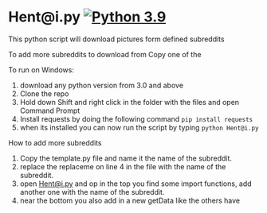 # Hent<nolink>@<nolink>i.py [![Python 3.9](https://img.shields.io/badge/python-3.9-blue.svg)](hhttps://www.python.org/downloads/release/python-390//)
This python script will download pictures form defined subreddits  
  
To add more subreddits to download from
Copy one of the 

To run on Windows:
1. download any python version from 3.0 and above 
2. Clone the repo
2. Hold down Shift and right click in the folder with the files and open Command Prompt
4. Install requests by doing the following command ```pip install requests```
5. when its installed you can now run the script by typing ```python Hent@i.py```

How to add more subreddits
1. Copy the template.py file and name it the name of the subreddit.
2. replace the replaceme on line 4 in the file with the name of the subreddit.
3. open Hent@i.py and op in the top you find some import functions, add another one with the name of the subreddit.
4. near the bottom you also add in a new getData like the others have